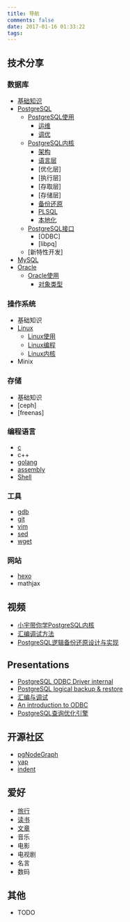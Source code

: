 ```yaml
---
title: 导航
comments: false
date: 2017-01-16 01:33:22
tags:
---
```



技术分享
----------
### 数据库
- [基础知识](http://shenyu.wiki/tags/%E6%95%B0%E6%8D%AE%E5%BA%93/)
- [PostgreSQL](http://shenyu.wiki/tags/PostgreSQL/)
    - [PostgreSQL使用](http://shenyu.wiki/tags/PostgreSQL/)
        - [运维]()
        - [调优](http://shenyu.wiki/tags/调优/)
    - [PostgreSQL内核](http://shenyu.wiki/tags/PostgreSQL/)
        - [架构](http://shenyu.wiki/tags/架构/)
        - [语言层](http://shenyu.wiki/tags/语言层/)
        - [优化层]
        - [执行层]
        - [存取层]
        - [存储层]
        - [备份还原](http://shenyu.wiki/tags/备份还原/)
        - [PLSQL](http://shenyu.wiki/tags/PLSQL/)
        - [本地化](http://shenyu.wiki/tags/本地化/)
	- [PostgreSQL接口](http://shenyu.wiki/tags/接口/)
		- [ODBC]
		- [libpq]
	- [新特性开发]
- [MySQL](http://shenyu.wiki/tags/MySQL/)
- [Oracle]()
	- [Oracle使用]()
		- [对象类型]()

### 操作系统
- 基础知识
- [Linux](http://shenyu.wiki/tags/Linux/)
    - [Linux使用](http://shenyu.wiki/tags/Linux使用/)
    - [Linux编程](http://shenyu.wiki/tags/Linux编程/)
    - [Linux内核](http://shenyu.wiki/tags/Linux内核/)
- Minix

### 存储
- 基础知识
- [ceph]
- [freenas]

### 编程语言
- [c](http://shenyu.wiki/tags/c/)
- c++
- [golang](http://shenyu.wiki/tags/golang/)
- [assembly](http://shenyu.wiki/tags/assembly/)
- [Shell](http://shenyu.wiki/tags/shell/)
### 工具
- [gdb](http://shenyu.wiki/tags/gdb/)
- [git](http://shenyu.wiki/tags/git/)
- [vim](http://shenyu.wiki/tags/vim/)
- [sed](http://shenyu.wiki/tags/sed/)
- [wget]()
### 网站
- [hexo](http://shenyu.wiki/tags/hexo/)
- mathjax

视频
-----------
- [小宇带你学PostgreSQL内核](http://shenyu.wiki/tags/%E5%B0%8F%E5%AE%87%E5%B8%A6%E4%BD%A0%E5%AD%A6PostgreSQL%E5%86%85%E6%A0%B8/)
- [汇编调试方法]()
- [PostgreSQL逻辑备份还原设计与实现]()


Presentations
-----------
- [PostgreSQL ODBC Driver internal](http://shenyu.wiki/2016/11/09/PostgreSQL-ODBC-driver-internal/)
- [PostgreSQL logical backup & restore](/uploads/pg-logical-backup-restore.html)
- [汇编与调试]()
- [An introduction to ODBC](/uploads/an-introduction-to-odbc.html)
- [PostgreSQL查询优化引擎](http://shenyu.wiki/2016/11/21/%E6%B7%B1%E5%85%A5%E7%90%86%E8%A7%A3PostgreSQL%E6%9F%A5%E8%AF%A2%E4%BC%98%E5%8C%96%E5%BC%95%E6%93%8E/)

开源社区
-----------
- [pgNodeGraph](https://github.com/shenyuflying/pgNodeGraph)
- [yap](https://github.com/shenyuflying/yap)
- [indent](https://github.com/shenyuflying/indent)


爱好
-----------
- [旅行](http://shenyu.wiki/tags/%E6%97%85%E8%A1%8C/)
- [读书](http://shenyu.wiki/tags/%E8%AF%BB%E4%B9%A6/)
- [文章](http://shenyu.wiki/tags/文章/)
- 音乐
- 电影
- 电视剧
- 名言
- 数码


其他
-----------
- TODO
